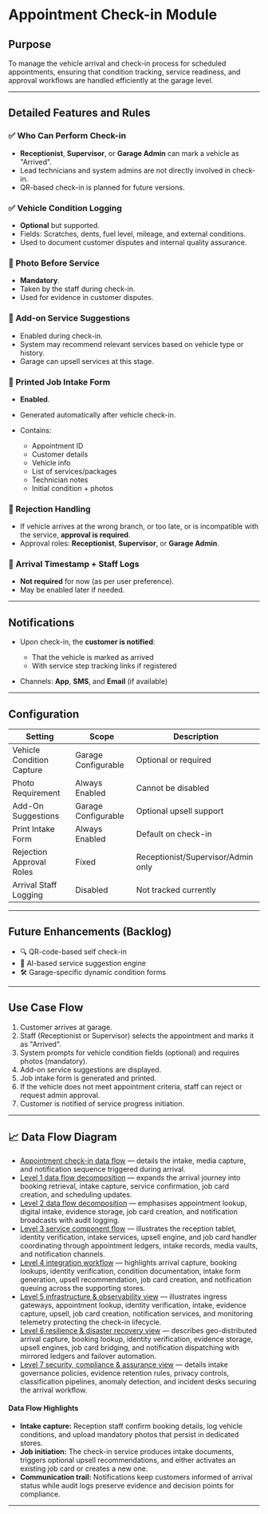 # Appointment Check-in Module

## Purpose

To manage the vehicle arrival and check-in process for scheduled appointments, ensuring that condition tracking, service readiness, and approval workflows are handled efficiently at the garage level.

---

## Detailed Features and Rules

### ✅ Who Can Perform Check-in

* **Receptionist**, **Supervisor**, or **Garage Admin** can mark a vehicle as "Arrived".
* Lead technicians and system admins are not directly involved in check-in.
* QR-based check-in is planned for future versions.

### ✅ Vehicle Condition Logging

* **Optional** but supported.
* Fields: Scratches, dents, fuel level, mileage, and external conditions.
* Used to document customer disputes and internal quality assurance.

### 📸 Photo Before Service

* **Mandatory**.
* Taken by the staff during check-in.
* Used for evidence in customer disputes.

### 🔄 Add-on Service Suggestions

* Enabled during check-in.
* System may recommend relevant services based on vehicle type or history.
* Garage can upsell services at this stage.

### 🧾 Printed Job Intake Form

* **Enabled**.
* Generated automatically after vehicle check-in.
* Contains:

  * Appointment ID
  * Customer details
  * Vehicle info
  * List of services/packages
  * Technician notes
  * Initial condition + photos

### 🔐 Rejection Handling

* If vehicle arrives at the wrong branch, or too late, or is incompatible with the service, **approval is required**.
* Approval roles: **Receptionist**, **Supervisor**, or **Garage Admin**.

### 🔕 Arrival Timestamp + Staff Logs

* **Not required** for now (as per user preference).
* May be enabled later if needed.

---

## Notifications

* Upon check-in, the **customer is notified**:

  * That the vehicle is marked as arrived
  * With service step tracking links if registered
* Channels: **App**, **SMS**, and **Email** (if available)

---

## Configuration

| Setting                   | Scope               | Description                        |
| ------------------------- | ------------------- | ---------------------------------- |
| Vehicle Condition Capture | Garage Configurable | Optional or required               |
| Photo Requirement         | Always Enabled      | Cannot be disabled                 |
| Add-On Suggestions        | Garage Configurable | Optional upsell support            |
| Print Intake Form         | Always Enabled      | Default on check-in                |
| Rejection Approval Roles  | Fixed               | Receptionist/Supervisor/Admin only |
| Arrival Staff Logging     | Disabled            | Not tracked currently              |

---

## Future Enhancements (Backlog)

* 🔍 QR-code-based self check-in
* 🧠 AI-based service suggestion engine
* 🛠️ Garage-specific dynamic condition forms

---

## Use Case Flow

1. Customer arrives at garage.
2. Staff (Receptionist or Supervisor) selects the appointment and marks it as "Arrived".
3. System prompts for vehicle condition fields (optional) and requires photos (mandatory).
4. Add-on service suggestions are displayed.
5. Job intake form is generated and printed.
6. If the vehicle does not meet appointment criteria, staff can reject or request admin approval.
7. Customer is notified of service progress initiation.

---

## 📈 Data Flow Diagram

- [Appointment check-in data flow](../../Diagrams/DataFlow/AppointmentCheckIn.md) — details the intake, media capture, and notification sequence triggered during arrival.
- [Level 1 data flow decomposition](../../Diagrams/DataFlow/Level1/AppointmentCheckIn-Level1.md) — expands the arrival journey into booking retrieval, intake capture, service confirmation, job card creation, and scheduling updates.
- [Level 2 data flow decomposition](../../Diagrams/DataFlow/Level2/AppointmentCheckIn-Level2.md) — emphasises appointment lookup, digital intake, evidence storage, job card creation, and notification broadcasts with audit logging.
- [Level 3 service component flow](../../Diagrams/DataFlow/Level3/AppointmentCheckIn-Level3.md) — illustrates the reception tablet, identity verification, intake services, upsell engine, and job card handler coordinating through appointment ledgers, intake records, media vaults, and notification channels.
- [Level 4 integration workflow](../../Diagrams/DataFlow/Level4/AppointmentCheckIn-Level4.md) — highlights arrival capture, booking lookups, identity verification, condition documentation, intake form generation, upsell recommendation, job card creation, and notification queuing across the supporting stores.
- [Level 5 infrastructure & observability view](../../Diagrams/DataFlow/Level5/AppointmentCheckIn-Level5.md) — illustrates ingress gateways, appointment lookup, identity verification, intake, evidence capture, upsell, job card creation, notification services, and monitoring telemetry protecting the check-in lifecycle.
- [Level 6 resilience & disaster recovery view](../../Diagrams/DataFlow/Level6/AppointmentCheckIn-Level6.md) — describes geo-distributed arrival capture, booking lookup, identity verification, evidence storage, upsell engines, job card bridging, and notification dispatching with mirrored ledgers and failover automation.
- [Level 7 security, compliance & assurance view](../../Diagrams/DataFlow/Level7/AppointmentCheckIn-Level7.md) — details intake governance policies, evidence retention rules, privacy controls, classification pipelines, anomaly detection, and incident desks securing the arrival workflow.

#### Data Flow Highlights
- **Intake capture:** Reception staff confirm booking details, log vehicle conditions, and upload mandatory photos that persist in dedicated stores.
- **Job initiation:** The check-in service produces intake documents, triggers optional upsell recommendations, and either activates an existing job card or creates a new one.
- **Communication trail:** Notifications keep customers informed of arrival status while audit logs preserve evidence and decision points for compliance.

---
